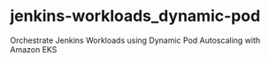 # jenkins-workloads_dynamic-pod
Orchestrate Jenkins Workloads using Dynamic Pod Autoscaling with Amazon EKS
